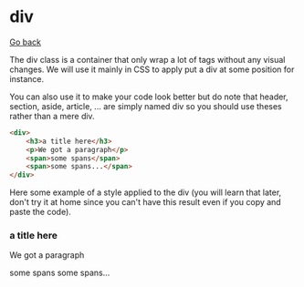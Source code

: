 # div

[Go back](..)

The div class is a container that only wrap a lot
of tags without any visual changes. We will use it
mainly in CSS to apply put a div at some position for instance.

You can also use it to make your code look better but
do note that header, section, aside, article, ... are simply
named div so you should use theses rather than a mere div.

```html
<div>
    <h3>a title here</h3>
    <p>We got a paragraph</p>
    <span>some spans</span>
    <span>some spans...</span>
</div>
```

<div class="sr"></div>

Here some example of a style applied to the div
(you will learn that later, don't try it at home
since you can't have this result even if you copy
and paste the code).

<div class="text-warning bg-dark p-3">
    <h3>a title here</h3>
    <p>We got a paragraph</p>
    <span>some spans</span>
    <span>some spans...</span>
</div>